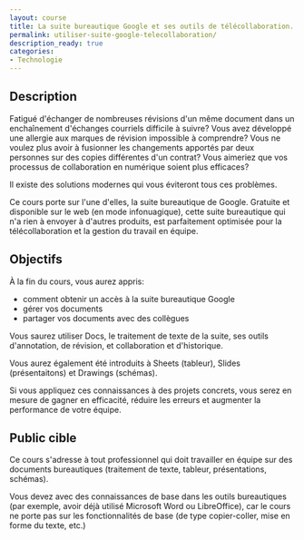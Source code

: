 ```yaml
---
layout: course
title: La suite bureautique Google et ses outils de télécollaboration.
permalink: utiliser-suite-google-telecollaboration/
description_ready: true
categories:
- Technologie
---
```

## Description
Fatigué d'échanger de nombreuses révisions d'un même document dans un enchaînement d'échanges courriels difficile à suivre? Vous avez développé une allergie aux marques de révision impossible à comprendre? Vous ne voulez plus avoir à fusionner les changements apportés par deux personnes sur des copies différentes d'un contrat? Vous aimeriez que vos processus de collaboration en numérique soient plus efficaces?

Il existe des solutions modernes qui vous éviteront tous ces problèmes.

Ce cours porte sur l'une d'elles, la suite bureautique de Google. Gratuite et disponible sur le web (en mode infonuagique), cette suite bureautique qui n'a rien à envoyer à d'autres produits, est parfaitement optimisée pour la télécollaboration et la gestion du travail en équipe.

## Objectifs
À la fin du cours, vous aurez appris:

* comment obtenir un accès à la suite bureautique Google
* gérer vos documents
* partager vos documents avec des collègues

Vous saurez utiliser Docs, le traitement de texte de la suite, ses outils d'annotation, de révision, et collaboration et d'historique.

Vous aurez également été introduits à Sheets (tableur), Slides (présentaitons) et Drawings (schémas).

Si vous appliquez ces connaissances à des projets concrets, vous serez en mesure de gagner en efficacité, réduire les erreurs et augmenter la performance de votre équipe.

## Public cible
Ce cours s'adresse à tout professionnel qui doit travailler en équipe sur des documents bureautiques (traitement de texte, tableur, présentations, schémas).

Vous devez avec des connaissances de base dans les outils bureautiques (par exemple, avoir déjà utilisé Microsoft Word ou LibreOffice), car le cours ne porte pas sur les fonctionnalités de base (de type copier-coller, mise en forme du texte, etc.)
